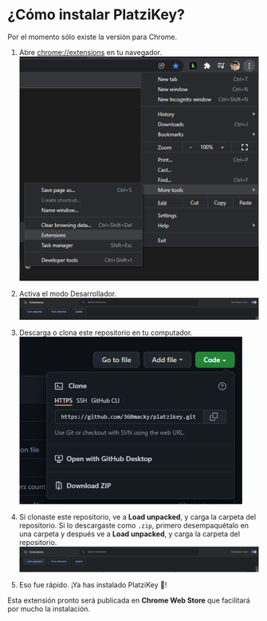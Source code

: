 # ¿Cómo instalar PlatziKey?

Por el momento sólo existe la versión para Chrome.

1. Abre [chrome://extensions](chrome://extensions) en tu navegador.
   ![](./.github/instructions/1.png)

2. Activa el modo Desarrollador.
   ![](./.github/instructions/2.png)

3. Descarga o clona este repositorio en tu computador.
   ![](./.github/instructions/3.png)
4. Si clonaste este repositorio, ve a **Load unpacked**, y carga la carpeta del repositorio. Si lo descargaste como `.zip`, primero desempaquétalo en una carpeta y después ve a **Load unpacked**, y carga la carpeta del repositorio.
   ![](./.github/instructions/4.png)
5. Eso fue rápido. ¡Ya has instalado PlatziKey 🎉!

Esta extensión pronto será publicada en **Chrome Web Store** que facilitará por mucho la instalación.
